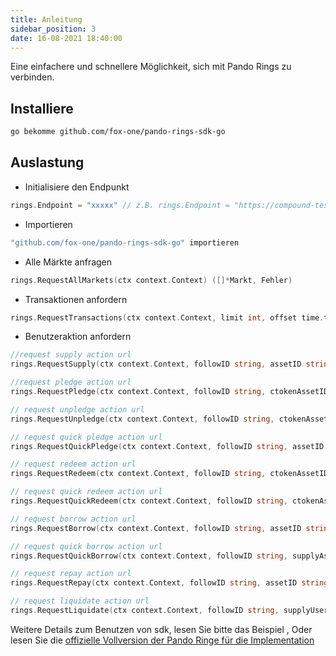 ```yaml
---
title: Anleitung
sidebar_position: 3
date: 16-08-2021 18:40:00
---
```


Eine einfachere und schnellere Möglichkeit, sich mit Pando Rings zu verbinden.

## Installiere

```sh
go bekomme github.com/fox-one/pando-rings-sdk-go
```

## Auslastung

* Initialisiere den Endpunkt

```go
rings.Endpoint = "xxxxx" // z.B. rings.Endpoint = "https://compound-test-api.fox.one"
```

* Importieren

```go
"github.com/fox-one/pando-rings-sdk-go" importieren
```

* Alle Märkte anfragen

```go
rings.RequestAllMarkets(ctx context.Context) ([]*Markt, Fehler)
```

* Transaktionen anfordern
```go
rings.RequestTransactions(ctx context.Context, limit int, offset time.time) ([]*Transaktion, Fehler)
```

* Benutzeraktion anfordern
```go
//request supply action url
rings.RequestSupply(ctx context.Context, followID string, assetID string, amount decimal.Decimal) (string, string, error)

//request pledge action url
rings.RequestPledge(ctx context.Context, followID string, ctokenAssetID string, amount decimal.Decimal) (string, string, error)

// request unpledge action url
rings.RequestUnpledge(ctx context.Context, followID string, ctokenAssetID string, ctokenAmount decimal.Decimal) (string, string, error)

// request quick pledge action url
rings.RequestQuickPledge(ctx context.Context, followID string, assetID string, amount decimal.Decimal) (string, string, error)

// request redeem action url
rings.RequestRedeem(ctx context.Context, followID string, ctokenAssetID string, redeemAmount decimal.Decimal) (string, string, error)

// request quick redeem action url
rings.RequestQuickRedeem(ctx context.Context, followID string, ctokenAssetID string, redeemAmount decimal.Decimal) (string, string, error)

// request borrow action url
rings.RequestBorrow(ctx context.Context, followID string, assetID string, borrowAmount decimal.Decimal) (string, string, error)

// request quick borrow action url
rings.RequestQuickBorrow(ctx context.Context, followID string, supplyAssetID string, supplyAmount decimal.Decimal, borrowAssetID string, borrowAmount decimal.Decimal) (string, string, error)

// request repay action url
rings.RequestRepay(ctx context.Context, followID string, assetID string, amount decimal.Decimal) (string, string, error)

// request liquidate action url
rings.RequestLiquidate(ctx context.Context, followID string, supplyUserID string, supplyCTokenAssetID string, borrowAssetID string, repayAmount decimal.Decimal) (string, string, error)

```

Weitere Details zum Benutzen von sdk, lesen Sie bitte das Beispiel [](https://github.com/fox-one/pando-rings-sdk-go/tree/main/example), Oder lesen Sie die [offizielle Vollversion der Pando Ringe für die Implementation](https://github.com/fox-one/compound-app)